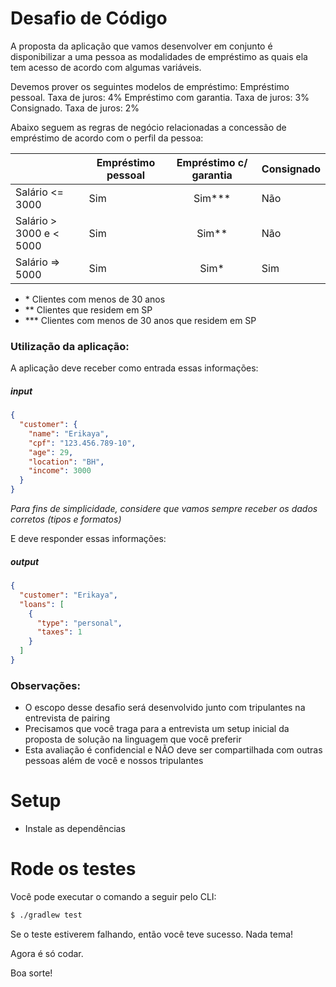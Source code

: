 # Desafio de Código

A proposta da aplicação que vamos desenvolver em conjunto é disponibilizar a uma pessoa as modalidades de empréstimo as quais ela tem acesso de acordo com algumas variáveis.

Devemos prover os seguintes modelos de empréstimo:
Empréstimo pessoal. Taxa de juros: 4%
Empréstimo com garantia. Taxa de juros: 3%
Consignado. Taxa de juros: 2%

Abaixo seguem as regras de negócio relacionadas a concessão de empréstimo de acordo com o perfil da pessoa:

|                          | Empréstimo pessoal | Empréstimo c/ garantia | Consignado |
| ------------------------ | ------------------ | :--------------------: | ---------- |
| Salário <= 3000          | Sim                |       Sim\*\*\*        | Não        |
| Salário > 3000 e < 5000  | Sim                |        Sim\*\*         | Não        |
| Salário => 5000          | Sim                |         Sim\*          | Sim        |

- \* Clientes com menos de 30 anos
- \*\* Clientes que residem em SP
- \*\*\* Clientes com menos de 30 anos que residem em SP

### Utilização da aplicação:

A aplicação deve receber como entrada essas informações:

##### input

```json
{
  "customer": {
    "name": "Erikaya",
    "cpf": "123.456.789-10",
    "age": 29,
    "location": "BH",
    "income": 3000
  }
}
```

_Para fins de simplicidade, considere que vamos sempre receber os dados corretos (tipos e formatos)_

E deve responder essas informações:

##### output

```json
{
  "customer": "Erikaya",
  "loans": [
    {
      "type": "personal",
      "taxes": 1
    }
  ]
}
```

### Observações:

- O escopo desse desafio será desenvolvido junto com tripulantes na entrevista de pairing
- Precisamos que você traga para a entrevista um setup inicial da proposta de solução na linguagem que você preferir
- Esta avaliação é confidencial e NÃO deve ser compartilhada com outras pessoas além de você e nossos tripulantes

# Setup

- Instale as dependências

# Rode os testes

Você pode executar o comando a seguir pelo CLI:

```bash
$ ./gradlew test
```

Se o teste estiverem falhando, então você teve sucesso. Nada tema!

Agora é só codar.

Boa sorte!